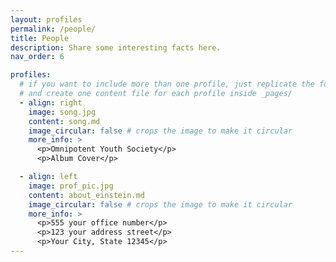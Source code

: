 ```yaml
---
layout: profiles
permalink: /people/
title: People
description: Share some interesting facts here.
nav_order: 6

profiles:
  # if you want to include more than one profile, just replicate the following block
  # and create one content file for each profile inside _pages/
  - align: right
    image: song.jpg
    content: song.md
    image_circular: false # crops the image to make it circular
    more_info: > 
      <p>Omnipotent Youth Society</p>
      <p>Album Cover</p>

  - align: left
    image: prof_pic.jpg
    content: about_einstein.md
    image_circular: false # crops the image to make it circular
    more_info: >
      <p>555 your office number</p>
      <p>123 your address street</p>
      <p>Your City, State 12345</p>
---
```

